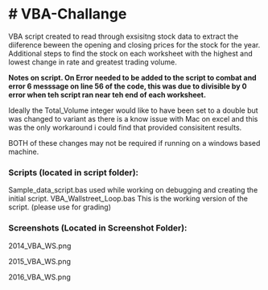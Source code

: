 <h1># VBA-Challange</h1>

VBA script created to read through exsisitng stock data to extract the diiference beween the opening and closing prices for the stock for the year. 
Additional steps to find the stock on each worksheet with the highest and lowest change in rate and greatest trading volume.

<b>Notes on script.
  On Error needed to be added to the script to combat and error 6 messsage on line 56 of the code, this was due to divisible by 0 error when teh script ran near teh end of each worksheet.</b>
  
  Ideally the Total_Volume integer would like to  have been set to a double but was changed to variant as there is a know issue with Mac on excel and this was the only workaround i could find that provided consisitent results. 
  
  BOTH of these changes may not be required if running on a  windows based machine. 
  
<h3>Scripts (located in script folder):</h3>
  
  Sample_data_script.bas used while working on debugging and creating the initial script.
  VBA_Wallstreet_Loop.bas This is the working version of the script. (please use for grading)
  
<h3>Screenshots (Located in Screenshot Folder):</h3>
 
2014_VBA_WS.png

2015_VBA_WS.png

2016_VBA_WS.png

